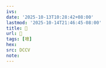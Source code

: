 ```yaml
---
ivs:
date: '2025-10-13T10:28:42+08:00'
lastmod: '2025-10-14T21:46:45-08:00'
title: 􃦐
url: 􃦐
tags: [噫]
hex: 
src: DCCV
note:
---
```

